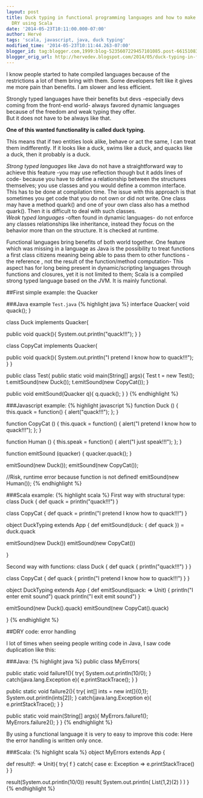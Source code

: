 ```yaml
---
layout: post
title: Duck typing in functional programming languages and how to make you code more
  DRY using Scala
date: '2014-05-23T10:11:00.000-07:00'
author: Hervé
tags: 'scala, javascript, java, duck typing'
modified_time: '2014-05-23T10:11:44.263-07:00'
blogger_id: tag:blogger.com,1999:blog-5235607229457101085.post-6615108310934260673
blogger_orig_url: http://hervedev.blogspot.com/2014/05/duck-typing-in-functional-programming.html
---
```

I know people started to hate compiled languages because of the restrictions a lot of them bring with
them. Some developers felt like it gives me more pain than benefits. I am slower and less efficient.

Strongly typed languages have their benefits but devs -especially devs coming from the front-end world- always favored dynamic languages because of the freedom and weak typing they offer.  
But it does not have to be always like that.

**One of this wanted functionality is called duck typing.**

This means that if two entities look alike, behave or act the same, I can treat them indifferently.
If it looks like a duck, swims like a duck, and quacks like a duck, then it probably is a duck.

*Strong typed languages* like Java do not have a straightforward way to achieve this feature -you may use reflection though but it adds lines of code- because you have to define a relationship between the structures themselves; you use classes and you would define a common interface. This has to be done at compilation time.
The issue with this approach is that sometimes you get code that you do not own or did not write. One class may have a method quark() and one of your own class also has a method quark(). Then it is difficult to deal with such classes.  
*Weak typed languages* -often found in dynamic languages- do not enforce any classes relationships like inheritance, instead they focus on the behavior more than on the structure. It is checked at runtime.

Functional languages bring benefits of both world together. One feature which was missing in a language as Java is the possibility to treat functions a first class citizens meaning being able to pass them to other functions -the reference , not the result of the function/method computation-
This aspect has for long being present in dynamic/scripting languages through functions and closures, yet it is not limited to them; Scala is a compiled strong typed language based on the JVM. It is mainly functional.

##First simple example: the Quacker

###Java example `Test.java`
{% highlight java %}
interface Quacker{
 void quack();
}

class Duck implements Quacker{

 public void quack(){
  System.out.println("quack!!!");
  }
 }

class CopyCat implements Quacker{

 public void quack(){
  System.out.println("I pretend I know how to quack!!!");
 }
}

public class Test{
 public static void main(String[] args){
  Test t = new Test();
  t.emitSound(new Duck());
  t.emitSound(new CopyCat());
 }

 public void emitSound(Quacker q){
  q.quack();
 }
}
{% endhighlight %}

###Javascript example:
{% highlight javascript %}
function Duck () {
 this.quack = function() {
  alert("quack!!!");
 };
}

function CopyCat () {
 this.quack = function() {
  alert("I pretend I know how to quack!!!");
 };
}

function Human () {
 this.speak = function() {
  alert("I just speak!!!");
 };
}

function emitSound (quacker) {
 quacker.quack();
}

emitSound(new Duck());
emitSound(new CopyCat());

//Risk, runtime error because function is not defined!
emitSound(new Human());
{% endhighlight %}

###Scala example:
{% highlight scala %}
First way with structural type:
class Duck {
 def quack = println("quack!!!")
}


class CopyCat {
 def quack = println("I pretend I know how to quack!!!")
}


object DuckTyping extends App {
 def emitSound(duck: { def quack }) = duck.quack

 emitSound(new Duck())
 emitSound(new CopyCat())

}

Second way with functions:
class Duck {
  def quack { println("quack!!!") }
}

class CopyCat {
  def quack { println("I pretend I know how to quack!!!") }
}

object DuckTyping extends App {
  def  emitSound(quack: => Unit) {
    println("I enter emit sound")
    quack
    println("I exit emit sound")
  }
  
  emitSound(new Duck().quack)
  emitSound(new CopyCat().quack)

}
{% endhighlight %}

##DRY code: error handling

I lot of times when seeing people writing code in Java, I saw code duplication like this:

###Java:
{% highlight java %}
public class MyErrors{

  public static void failure1(){
  try{
   System.out.println(10/0);
  }
  catch(java.lang.Exception e){
   e.printStackTrace();
  }
 }

  public static void failure2(){
  try{
   int[] ints = new int[]{0,1};
   System.out.println(ints[2]);
  }
  catch(java.lang.Exception e){
   e.printStackTrace();
  }
 }

  public static void main(String[] args){
  MyErrors.failure1();
  MyErrors.failure2();
 }
}
{% endhighlight %}

By using a functional language it is very to easy to improve this code:
Here the error handling is written only once.

###Scala:
{% highlight scala %}
object MyErrors extends App {

 def result(f: => Unit){
  try{
   f
  }
  catch{
   case e: Exception => e.printStackTrace()
  }
 }

 result(System.out.println(10/0))
 result(
  System.out.println(
   List(1,2)(2)
  )
 )
}
{% endhighlight %}